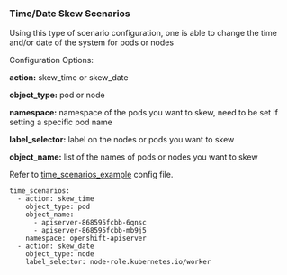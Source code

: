 ###  Time/Date Skew Scenarios

Using this type of scenario configuration, one is able to change the time and/or date of the system for pods or nodes

Configuration Options:

**action:** skew_time or skew_date

**object_type:** pod or node

**namespace:** namespace of the pods you want to skew, need to be set if setting a specific pod name

**label_selector:** label on the nodes or pods you want to skew

**object_name:** list of the names of pods or nodes you want to skew

Refer to [time_scenarios_example](https://github.com/openshift-scale/kraken/blob/master/scenarios/time_scenarios_example.yml) config file.

```
time_scenarios:
  - action: skew_time
    object_type: pod
    object_name:
      - apiserver-868595fcbb-6qnsc
      - apiserver-868595fcbb-mb9j5
    namespace: openshift-apiserver
  - action: skew_date
    object_type: node
    label_selector: node-role.kubernetes.io/worker
```